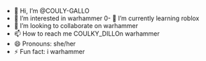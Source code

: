 - 👋 Hi, I’m @COULY-GALLO
- 👀 I’m interested in warhammer
0- 🌱 I’m currently learning roblox
- 💞️ I’m looking to collaborate on warhammer
- 📫 How to reach me COULKY_DILLOn warhammer
- 😄 Pronouns: she/her
- ⚡ Fun fact: i warhammer

<!---
COULY-GALLO/COULY-GALLO is a ✨ special ✨ repository because its `README.md` (this file) appears on your GitHub profile.
You can click the Preview link to take a look at your changes.
--->
